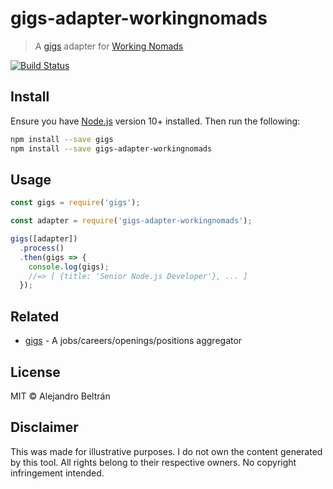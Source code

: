# gigs-adapter-workingnomads

> A [gigs](https://github.com/alebelcor/gigs) adapter for [Working Nomads](https://www.workingnomads.co)

[![Build Status](https://img.shields.io/travis/alebelcor/gigs-adapter-workingnomads/master.svg)](https://travis-ci.org/alebelcor/gigs-adapter-workingnomads)

## Install

Ensure you have [Node.js](https://nodejs.org) version 10+ installed. Then run the following:

```bash
npm install --save gigs
npm install --save gigs-adapter-workingnomads
```

## Usage

```js
const gigs = require('gigs');

const adapter = require('gigs-adapter-workingnomads');

gigs([adapter])
  .process()
  .then(gigs => {
    console.log(gigs);
    //=> [ {title: 'Senior Node.js Developer'}, ... ]
  });
```

## Related

* [gigs](https://github.com/alebelcor/gigs) - A jobs/careers/openings/positions aggregator

## License

MIT © Alejandro Beltrán

## Disclaimer

This was made for illustrative purposes.
I do not own the content generated by this tool.
All rights belong to their respective owners.
No copyright infringement intended.
